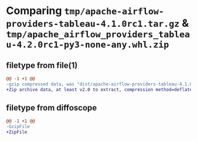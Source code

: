 # Comparing `tmp/apache-airflow-providers-tableau-4.1.0rc1.tar.gz` & `tmp/apache_airflow_providers_tableau-4.2.0rc1-py3-none-any.whl.zip`

## filetype from file(1)

```diff
@@ -1 +1 @@
-gzip compressed data, was "dist/apache-airflow-providers-tableau-4.1.0rc1.tar", last modified: Wed Feb  8 08:28:57 2023, max compression
+Zip archive data, at least v2.0 to extract, compression method=deflate
```

## filetype from diffoscope

```diff
@@ -1 +1 @@
-GzipFile
+ZipFile
```

